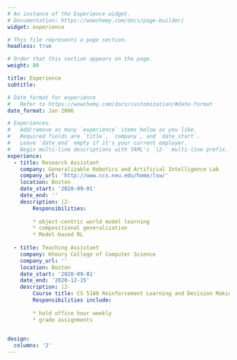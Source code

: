 ```yaml
---
# An instance of the Experience widget.
# Documentation: https://wowchemy.com/docs/page-builder/
widget: experience

# This file represents a page section.
headless: true

# Order that this section appears on the page.
weight: 80

title: Experience
subtitle:

# Date format for experience
#   Refer to https://wowchemy.com/docs/customization/#date-format
date_format: Jan 2006

# Experiences.
#   Add/remove as many `experience` items below as you like.
#   Required fields are `title`, `company`, and `date_start`.
#   Leave `date_end` empty if it's your current employer.
#   Begin multi-line descriptions with YAML's `|2-` multi-line prefix.
experience:
  - title: Research Assistant
    company: Generalizable Robotics and Artificial Intelligence Lab
    company_url: 'http://www.ccs.neu.edu/home/lsw/'
    location: Boston 
    date_start: '2020-09-01'
    date_end: ''
    description: |2-
        Responsibilities:
        
        * object-centric world model learning 
        * compositional generalization 
        * Model-based RL 
        
  - title: Teaching Assistant 
    company: Khoury College of Computer Science 
    company_url: ''
    location: Boston 
    date_start: '2020-09-01'
    date_end: '2020-12-15'
    description: |2-
        Course title: CS 5180 Reinforcement Learning and Decision Making  
        Responsibilities include:
        
        * hold office hour weekly
        * grade assignments 
        

design:
  columns: '2'
---
```

